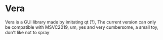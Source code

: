 # Vera
Vera is a GUI library made by imitating qt (?), The current version can only be compatible with MSVC2019, um, yes and very cumbersome, a small toy, don't like not to spray
